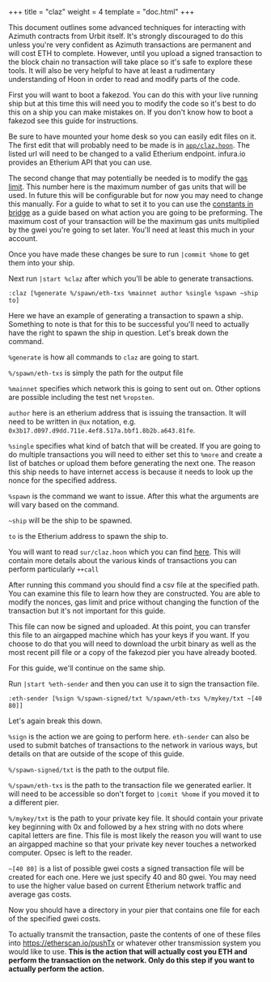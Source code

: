 +++
title = "claz"
weight = 4
template = "doc.html"
+++

This document outlines some advanced techniques for interacting with Azimuth contracts from Urbit itself. It's strongly discouraged to do this unless you're very confident as Azimuth transactions are permanent and will cost ETH to complete. However, until you upload a signed transaction to the block chain no transaction will take place so it's safe to explore these tools. It will also be very helpful to have at least a rudimentary understanding of Hoon in order to read and modify parts of the code.

First you will want to boot a fakezod. You can do this with your live running ship but at this time this will need you to modify the code so it's best to do this on a ship you can make mistakes on. If you don't know how to boot a fakezod see this guide for instructions.

Be sure to have mounted your home desk so you can easily edit files on it.
The first edit that will probably need to be made is in [`app/claz.hoon`](https://github.com/urbit/urbit/blob/master/pkg/arvo/app/claz.hoon#L14). The listed url will need to be changed to a valid Etherium endpoint. infura.io provides an Etherium API that you can use.

The second change that may potentially be needed is to modify the [gas limit](https://github.com/urbit/urbit/blob/master/pkg/arvo/app/claz.hoon#L179). This number here is the maximum number of gas units that will be used. In future this will be configurable but for now you may need to change this manually. For a guide to what to set it to you can use the [constants in bridge](https://github.com/urbit/bridge/blob/master/src/lib/constants.js#L23) as a guide based on what action you are going to be preforming. The maximum cost of your transaction will be the maximum gas units multiplied by the gwei you're going to set later. You'll need at least this much in your account.

Once you have made these changes be sure to run `|commit %home` to get them into your ship.

Next run `|start %claz` after which you'll be able to generate transactions.

```
:claz [%generate %/spawn/eth-txs %mainnet author %single %spawn ~ship to]
```

Here we have an example of generating a transaction to spawn a ship. Something to note is that for this to be successful you'll need to actually have the right to spawn the ship in question. Let's break down the command.


`%generate` is how all commands to `claz` are going to start.

`%/spawn/eth-txs` is simply the path for the output file

`%mainnet` specifies which network this is going to sent out on. Other options are possible including the test net `%ropsten`.

`author` here is an etherium address that is issuing the transaction. It will need to be written in `@ux` notation, e.g. `0x3b17.d097.d9dd.711e.4ef8.517a.bbf1.8b2b.a643.81fe`.

`%single` specifies what kind of batch that will be created. If you are going to do multiple transactions you will need to either set this to `%more` and create a list of batches or upload them before generating the next one. The reason this ship needs to have internet access is because it needs to look up the nonce for the specified address.

`%spawn` is the command we want to issue. After this what the arguments are will vary based on the command.

`~ship` will be the ship to be spawned.

`to` is the Etherium address to spawn the ship to.

You will want to read `sur/claz.hoon` which you can find [here](https://github.com/urbit/urbit/blob/master/pkg/arvo/sur/claz.hoon).
This will contain more details about the various kinds of transactions you can perform particularly `++call`

After running this command you should find a csv file at the specified path. You can examine this file to learn how they are constructed. You are able to modify the nonces, gas limit and price without changing the function of the transaction but it's not important for this guide. 

This file can now be signed and uploaded. At this point, you can transfer this file to an airgapped machine which has your keys if you want. If you choose to do that you will need to download the urbit binary as well as the most recent pill file or a copy of the fakezod pier you have already booted.

For this guide, we'll continue on the same ship.

Run `|start %eth-sender` and then you can use it to sign the transaction file.

```
:eth-sender [%sign %/spawn-signed/txt %/spawn/eth-txs %/mykey/txt ~[40 80]]
```

Let's again break this down.

`%sign` is the action we are going to perform here. `eth-sender` can also be used to submit batches of transactions to the network in various ways, but details on that are outside of the scope of this guide.

`%/spawn-signed/txt` is the path to the output file.

`%/spawn/eth-txs` is the path to the transaction file we generated earlier. It will need to be accessible so don't forget to `|comit %home` if you moved it to a different pier.

`%/mykey/txt` is the path to your private key file. It should contain your private key beginning with 0x and followed by a hex string with no dots where capital letters are fine. This file is most likely the reason you will want to use an airgapped machine so that your private key never touches a networked computer. Opsec is left to the reader.

`~[40 80]` is a list of possible gwei costs a signed transaction file will be created for each one. Here we just specify 40 and 80 gwei. You may need to use the higher value based on current Etherium network traffic and average gas costs.

Now you should have a directory in your pier that contains one file for each of the specified gwei costs.

To actually transmit the transaction, paste the contents of one of these files into https://etherscan.io/pushTx or whatever other transmission system you would like to use. **This is the action that will actually cost you ETH and perform the transaction on the network. Only do this step if you want to actually perform the action.**
